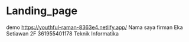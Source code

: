 # Landing_page
demo https://youthful-raman-8363e4.netlify.app/
Nama saya firman Eka Setiawan
2F
361955401178
Teknik Informatika